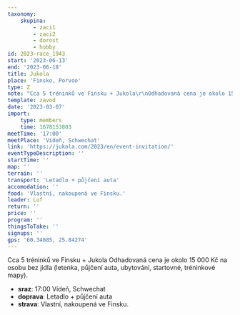 ```yaml
---
taxonomy:
    skupina:
        - zaci1
        - zaci2
        - dorost
        - hobby
id: 2023-race_1943
start: '2023-06-13'
end: '2023-06-18'
title: Jukola
place: 'Finsko, Porvoo'
type: Z
note: "Cca 5 tréninků ve Finsku + Jukola\r\nOdhadovaná cena je okolo 15 000 Kč na osobu bez jídla (letenka, půjčení auta, ubytování, startovné, tréninkové mapy)."
template: zavod
date: '2023-03-07'
import:
    type: members
    time: 1678153803
meetTime: '17:00'
meetPlace: 'Vídeň, Schwechat'
link: 'https://jukola.com/2023/en/event-invitation/'
eventTypeDescription: ''
startTime: ''
map: ''
terrain: ''
transport: 'Letadlo + půjčení auta'
accomodation: ''
food: 'Vlastní, nakoupená ve Finsku.'
leader: Luf
return: ''
price: ''
program: ''
thingsToTake: ''
signups: ''
gps: '60.34885, 25.84274'
---
```


Cca 5 tréninků ve Finsku + Jukola
Odhadovaná cena je okolo 15 000 Kč na osobu bez jídla (letenka, půjčení auta, ubytování, startovné, tréninkové mapy).
* **sraz**: 17:00 Vídeň, Schwechat
* **doprava**: Letadlo + půjčení auta
* **strava**: Vlastní, nakoupená ve Finsku.
